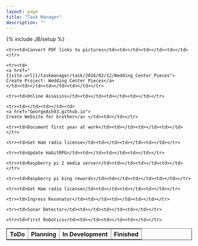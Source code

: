 ```yaml
---
layout: page
title: "Task Manager"
description: ""
---
```

{% include JB/setup %}


<table border="1">
	<tr><th>ToDo</th><th>Planning</th><th>In Development</th><th>Finished</th></tr>
	
	<tr><td>Convert PDF links to pictures</td><td></td><td></td><td></td></tr>
	
	<tr><td>
	<a href="{{site.url}}/taskmanager/task/2016/02/12/Wedding_Center_Pieces">
	Create Project: Wedding Center Pieces</a> 
	</td><td></td><td></td><td></td></tr>
	
	<tr><td>Online Assasins</td><td></td><td></td><td></td></tr>
	
	<tr><td></td><td></td><td>
	<a href="GeorgeAsh93.github.io">
	Create Website for brother</a> </td><td></td></tr>
	
	<tr><td>Document first year at work</td><td></td><td></td><td></td></tr>
	
	<tr><td>Get Ham radio license</td><td></td><td></td><td></td></tr>
	
	<tr><td>Update HabitRPG</td><td></td><td></td><td></td></tr>
	
	<tr><td>Raspberry pi 2 media server</td><td></td><td></td><td></td></tr>
	
	<tr><td>Raspberry pi bing rewards</td><td></td><td></td><td></td></tr>
	
	<tr><td>Get Ham radio license</td><td></td><td></td><td></td></tr>
	
	<tr><td>Ingress Resonator</td><td></td><td></td><td></td></tr>
	
	<tr><td>Sonar Detector</td><td></td><td></td><td></td></tr>
	
	<tr><td>First Robotics</td><td></td><td></td><td></td></tr>
</table>
